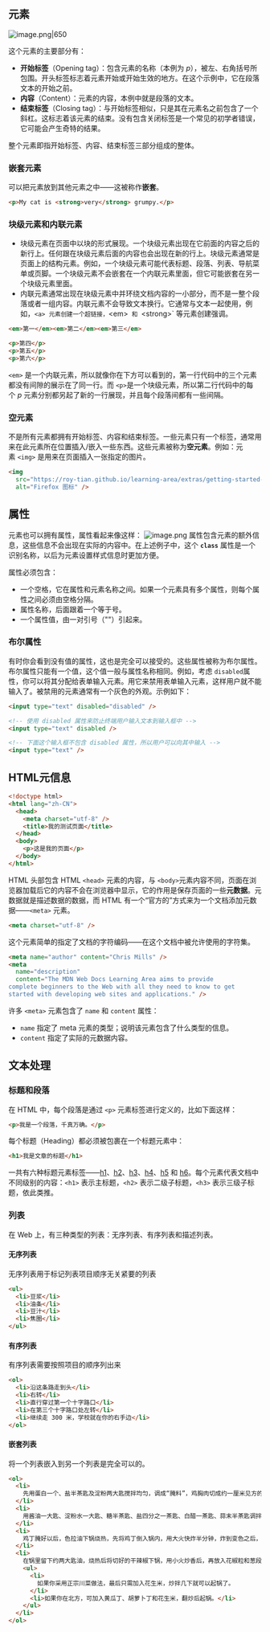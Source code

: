 ## 元素
![image.png|650](https://cdn.jsdelivr.net/gh/xuezhaorong/Picgo//Source/fix-dir/picgo/picgo-clipboard-images/2024/10/13/21-58-38-e5761c565c00f70061df36c446589171-20241013215837-f41b20.png)

这个元素的主要部分有：

- **开始标签**（Opening tag）：包含元素的名称（本例为 _p_），被左、右角括号所包围。开头标签标志着元素开始或开始生效的地方。在这个示例中，它在段落文本的开始之前。
- **内容**（Content）：元素的内容，本例中就是段落的文本。
- **结束标签**（Closing tag）：与开始标签相似，只是其在元素名之前包含了一个斜杠。这标志着该元素的结束。没有包含关闭标签是一个常见的初学者错误，它可能会产生奇特的结果。

整个元素即指开始标签、内容、结束标签三部分组成的整体。

### 嵌套元素
可以把元素放到其他元素之中——这被称作**嵌套**。
```HTML
<p>My cat is <strong>very</strong> grumpy.</p>
```

### 块级元素和内联元素
- 块级元素在页面中以块的形式展现。一个块级元素出现在它前面的内容之后的新行上。任何跟在块级元素后面的内容也会出现在新的行上。块级元素通常是页面上的结构元素。例如，一个块级元素可能代表标题、段落、列表、导航菜单或页脚。一个块级元素不会嵌套在一个内联元素里面，但它可能嵌套在另一个块级元素里面。
- 内联元素通常出现在块级元素中并环绕文档内容的一小部分，而不是一整个段落或者一组内容。内联元素不会导致文本换行。它通常与文本一起使用，例如，`<a> 元素创建一个超链接，`<em\>` 和 `<strong\>` 等元素创建强调。

```html
<em>第一</em><em>第二</em><em>第三</em>

<p>第四</p>
<p>第五</p>
<p>第六</p>

```

`<em>` 是一个内联元素，所以就像你在下方可以看到的，第一行代码中的三个元素都没有间隙的展示在了同一行。而 `<p>`是一个块级元素，所以第二行代码中的每个 _p_ 元素分别都另起了新的一行展现，并且每个段落间都有一些间隔。

### 空元素 
不是所有元素都拥有开始标签、内容和结束标签。一些元素只有一个标签，通常用来在此元素所在位置插入/嵌入一些东西。这些元素被称为**空元素**。例如：元素 `<img>` 是用来在页面插入一张指定的图片。

```html
<img
  src="https://roy-tian.github.io/learning-area/extras/getting-started-web/beginner-html-site/images/firefox-icon.png"
  alt="Firefox 图标" />

```

## 属性
元素也可以拥有属性，属性看起来像这样：
![image.png](https://cdn.jsdelivr.net/gh/xuezhaorong/Picgo//Source/fix-dir/picgo/picgo-clipboard-images/2024/10/13/22-17-08-4dbc83ff095fb72ea4b7d4de6fe8ca7c-20241013221708-74560b.png)
属性包含元素的额外信息，这些信息不会出现在实际的内容中。在上述例子中，这个 **`class`** 属性是一个识别名称，以后为元素设置样式信息时更加方便。

属性必须包含：

- 一个空格，它在属性和元素名称之间。如果一个元素具有多个属性，则每个属性之间必须由空格分隔。
- 属性名称，后面跟着一个等于号。
- 一个属性值，由一对引号（""）引起来。

### 布尔属性
有时你会看到没有值的属性，这也是完全可以接受的。这些属性被称为布尔属性。布尔属性只能有一个值，这个值一般与属性名称相同。例如，考虑 `disabled`属性，你可以将其分配给表单输入元素。用它来禁用表单输入元素，这样用户就不能输入了。被禁用的元素通常有一个灰色的外观。示例如下：

```html
<input type="text" disabled="disabled" />

<!-- 使用 disabled 属性来防止终端用户输入文本到输入框中 -->
<input type="text" disabled />

<!-- 下面这个输入框不包含 disabled 属性，所以用户可以向其中输入 -->
<input type="text" />

```

## HTML元信息
```html
<!doctype html>
<html lang="zh-CN">
  <head>
    <meta charset="utf-8" />
    <title>我的测试页面</title>
  </head>
  <body>
    <p>这是我的页面</p>
  </body>
</html>

```

HTML 头部包含 HTML `<head>` 元素的内容，与 `<body>`元素内容不同，页面在浏览器加载后它的内容不会在浏览器中显示，它的作用是保存页面的一些**元数据**。元数据就是描述数据的数据，而 HTML 有一个“官方的”方式来为一个文档添加元数据——`<meta>` 元素。

```html
<meta charset="utf-8" />
```
这个元素简单的指定了文档的字符编码——在这个文档中被允许使用的字符集。


```html
<meta name="author" content="Chris Mills" />
<meta
  name="description"
  content="The MDN Web Docs Learning Area aims to provide
complete beginners to the Web with all they need to know to get
started with developing web sites and applications." />

```

许多 `<meta>` 元素包含了 `name` 和 `content` 属性：

- `name` 指定了 meta 元素的类型；说明该元素包含了什么类型的信息。
- `content` 指定了实际的元数据内容。


## 文本处理
### 标题和段落
在 HTML 中，每个段落是通过 `<p>` 元素标签进行定义的，比如下面这样：
```html
<p>我是一个段落，千真万确。</p>
```

每个标题（Heading）都必须被包裹在一个标题元素中：
```html
<h1>我是文章的标题</h1>

```

一共有六种标题元素标签——[h1](https://developer.mozilla.org/zh-CN/docs/Web/HTML/Element/Heading_Elements)、[h2](https://developer.mozilla.org/zh-CN/docs/Web/HTML/Element/Heading_Elements)、[h3](https://developer.mozilla.org/zh-CN/docs/Web/HTML/Element/Heading_Elements)、[h4](https://developer.mozilla.org/zh-CN/docs/Web/HTML/Element/Heading_Elements)、[h5](https://developer.mozilla.org/zh-CN/docs/Web/HTML/Element/Heading_Elements) 和 [h6](https://developer.mozilla.org/zh-CN/docs/Web/HTML/Element/Heading_Elements)。每个元素代表文档中不同级别的内容：`<h1>` 表示主标题，`<h2>` 表示二级子标题，`<h3>` 表示三级子标题，依此类推。


### 列表
在 Web 上，有三种类型的列表：无序列表、有序列表和描述列表。

#### 无序列表
无序列表用于标记列表项目顺序无关紧要的列表
```html
<ul>
  <li>豆浆</li>
  <li>油条</li>
  <li>豆汁</li>
  <li>焦圈</li>
</ul>
```

#### 有序列表
有序列表需要按照项目的顺序列出来
```html
<ol>
  <li>沿这条路走到头</li>
  <li>右转</li>
  <li>直行穿过第一个十字路口</li>
  <li>在第三个十字路口处左转</li>
  <li>继续走 300 米，学校就在你的右手边</li>
</ol>

```

#### 嵌套列表
将一个列表嵌入到另一个列表是完全可以的。
```html
<ol>
  <li>
    先用蛋白一个、盐半茶匙及淀粉两大匙搅拌均匀，调成“腌料”，鸡胸肉切成约一厘米见方的碎丁并用“腌料”搅拌均匀，腌渍半小时。
  </li>
  <li>
    用酱油一大匙、淀粉水一大匙、糖半茶匙、盐四分之一茶匙、白醋一茶匙、蒜末半茶匙调拌均匀，调成“综合调味料”。
  </li>
  <li>
    鸡丁腌好以后，色拉油下锅烧热，先将鸡丁倒入锅内，用大火快炸半分钟，炸到变色之后，捞出来沥干油汁备用。
  </li>
  <li>
    在锅里留下约两大匙油，烧热后将切好的干辣椒下锅，用小火炒香后，再放入花椒粒和葱段一起爆香。随后鸡丁重新下锅，用大火快炒片刻后，再倒入“综合调味料”继续快炒。
    <ul>
      <li>
        如果你采用正宗川菜做法，最后只需加入花生米，炒拌几下就可以起锅了。
      </li>
      <li>如果你在北方，可加入黄瓜丁、胡萝卜丁和花生米，翻炒后起锅。</li>
    </ul>
  </li>
</ol>
```
